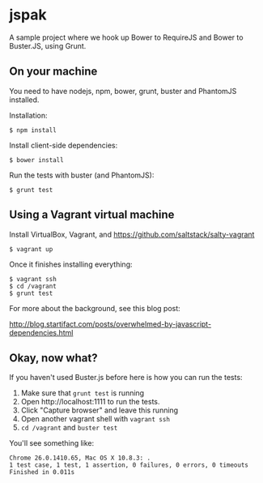 # jspak

A sample project where we hook up Bower to RequireJS and Bower to
Buster.JS, using Grunt.

## On your machine

You need to have nodejs, npm, bower, grunt, buster and PhantomJS
installed.

Installation:

    $ npm install

Install client-side dependencies:

    $ bower install

Run the tests with buster (and PhantomJS):

    $ grunt test

## Using a Vagrant virtual machine

Install VirtualBox, Vagrant, and https://github.com/saltstack/salty-vagrant

    $ vagrant up

Once it finishes installing everything:

    $ vagrant ssh
    $ cd /vagrant
    $ grunt test

For more about the background, see this blog post:

http://blog.startifact.com/posts/overwhelmed-by-javascript-dependencies.html

## Okay, now what?

If you haven't used Buster.js before here is how you can run the tests:

1. Make sure that `grunt test` is running
2. Open http://localhost:1111 to run the tests.
3. Click "Capture browser" and leave this running
4. Open another vagrant shell with `vagrant ssh`
5. `cd /vagrant` and `buster test`

You'll see something like:

    Chrome 26.0.1410.65, Mac OS X 10.8.3: .                                                                                
    1 test case, 1 test, 1 assertion, 0 failures, 0 errors, 0 timeouts
    Finished in 0.011s
